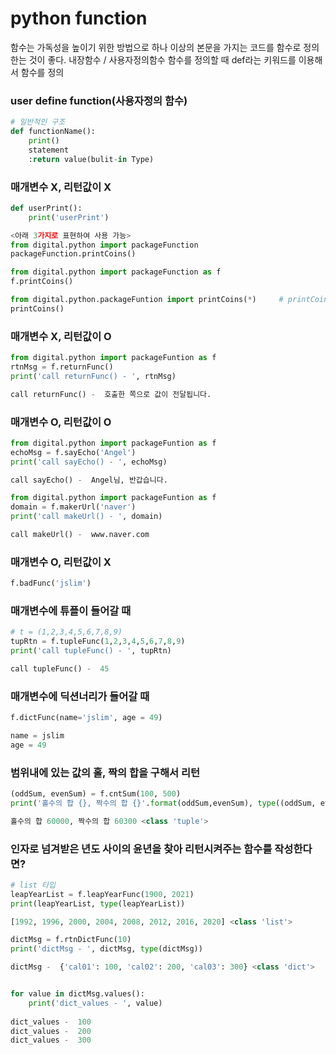 
# python function
함수는 가독성을 높이기 위한 방법으로
하나 이상의 본문을 가지는 코드를 함수로 정의한는 것이 좋다.
내장함수 / 사용자정의함수
함수를 정의할 때 def라는 키워드를 이용해서 함수를 정의

### user define function(사용자정의 함수)
```python
# 일반적인 구조
def functionName():
    print()
    statement
    :return value(bulit-in Type)
```

### 매개변수 X, 리턴값이 X
```python
def userPrint():
    print('userPrint')
```
```python
<아래 3가지로 표현하여 사용 가능>
from digital.python import packageFunction
packageFunction.printCoins()

from digital.python import packageFunction as f 						#(f는 별칭, f.으로 사용가능)
f.printCoins()

from digital.python.packageFuntion import printCoins(*)     # printCoins 대신 ?*을 쓰면 전부 가져옴
printCoins()
```
### 매개변수 X, 리턴값이 O
```python
from digital.python import packageFuntion as f
rtnMsg = f.returnFunc()
print('call returnFunc() - ', rtnMsg)

call returnFunc() -  호출한 쪽으로 값이 전달됩니다.
```

### 매개변수 O, 리턴값이 O
```python
from digital.python import packageFuntion as f
echoMsg = f.sayEcho('Angel')
print('call sayEcho() - ', echoMsg)

call sayEcho() -  Angel님, 반갑습니다.

from digital.python import packageFuntion as f
domain = f.makerUrl('naver')
print('call makeUrl() - ', domain)

call makeUrl() -  www.naver.com
```
### 매개변수 O, 리턴값이 X
```python
f.badFunc('jslim')
```
### 매개변수에 튜플이 들어갈 때
```python
# t = (1,2,3,4,5,6,7,8,9)
tupRtn = f.tupleFunc(1,2,3,4,5,6,7,8,9)
print('call tupleFunc() - ', tupRtn)

call tupleFunc() -  45
```
### 매개변수에 딕션너리가 들어갈 때
```python
f.dictFunc(name='jslim', age = 49)

name = jslim
age = 49
```
### 범위내에 있는 값의 홀, 짝의 합을 구해서 리턴
```python
(oddSum, evenSum) = f.cntSum(100, 500)
print('홀수의 합 {}, 짝수의 합 {}'.format(oddSum,evenSum), type((oddSum, evenSum)))

홀수의 합 60000, 짝수의 합 60300 <class 'tuple'>
```
### 인자로 넘겨받은 년도 사이의 윤년을 찾아 리턴시켜주는 함수를 작성한다면?
```python
# list 타입
leapYearList = f.leapYearFunc(1900, 2021)
print(leapYearList, type(leapYearList))

[1992, 1996, 2000, 2004, 2008, 2012, 2016, 2020] <class 'list'>
```



```python
dictMsg = f.rtnDictFunc(10)
print('dictMsg - ', dictMsg, type(dictMsg))

dictMsg -  {'cal01': 100, 'cal02': 200, 'cal03': 300} <class 'dict'>


for value in dictMsg.values():
    print('dict_values - ', value)
    
dict_values -  100
dict_values -  200
dict_values -  300
```


